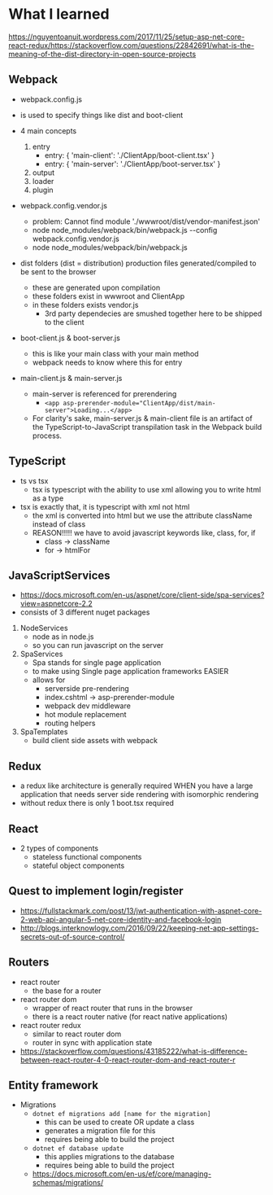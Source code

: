 ﻿# What I learned
https://nguyentoanuit.wordpress.com/2017/11/25/setup-asp-net-core-react-redux/https://stackoverflow.com/questions/22842691/what-is-the-meaning-of-the-dist-directory-in-open-source-projects
## Webpack
* webpack.config.js
* is used to specify things like dist and boot-client
* 4 main concepts
    1. entry
        * entry: { 'main-client': './ClientApp/boot-client.tsx' }
        * entry: { 'main-server': './ClientApp/boot-server.tsx' }
    2. output
    3. loader
    4. plugin
* webpack.config.vendor.js
	* problem: Cannot find module './wwwroot/dist/vendor-manifest.json'
	* node node_modules/webpack/bin/webpack.js --config webpack.config.vendor.js
	* node node_modules/webpack/bin/webpack.js


* dist folders (dist = distribution) production files generated/compiled to be sent to the browser
    * these are generated upon compilation
    * these folders exist in wwwroot and ClientApp
    * in these folders exists vendor.js
        * 3rd party dependecies are smushed together here to be shipped to the client

* boot-client.js & boot-server.js
    * this is like your main class with your main method 
    * webpack needs to know where this for entry

* main-client.js & main-server.js
    * main-server is referenced for prerendering
        * ```<app asp-prerender-module="ClientApp/dist/main-server">Loading...</app>```
    * For clarity's sake, main-server.js & main-client file is an artifact of the TypeScript-to-JavaScript transpilation task in the Webpack build process.

## TypeScript
* ts vs tsx
    * tsx is typescript with the ability to use xml allowing you to write html as a type
* tsx is exactly that, it is typescript with xml not html
	* the xml is converted into html but we use the attribute className instead of class
	* REASON!!!!! we have to avoid javascript keywords like, class, for, if
		* class -> className
		* for -> htmlFor

## JavaScriptServices
* https://docs.microsoft.com/en-us/aspnet/core/client-side/spa-services?view=aspnetcore-2.2
* consists of 3 different nuget packages
1. NodeServices
    * node as in node.js
    * so you can run javascript on the server
2. SpaServices
    * Spa stands for single page application
    * to make using Single page application frameworks EASIER
    * allows for
        * serverside pre-rendering
        * index.cshtml -> asp-prerender-module
        * webpack dev middleware
        * hot module replacement
        * routing helpers
3. SpaTemplates
    * build client side assets with webpack
## Redux
* a redux like architecture is generally required WHEN you have a large application that needs server side rendering with isomorphic rendering
* without redux there is only 1 boot.tsx required

## React
 * 2 types of components
	* stateless functional components
	* stateful object components

## Quest to implement login/register
* https://fullstackmark.com/post/13/jwt-authentication-with-aspnet-core-2-web-api-angular-5-net-core-identity-and-facebook-login
* http://blogs.interknowlogy.com/2016/09/22/keeping-net-app-settings-secrets-out-of-source-control/


## Routers
* react router 
	* the base for a router
* react router dom
	* wrapper of react router that runs in the browser
	* there is a react router native (for react native applications)
* react router redux
	* similar to react router dom
	* router in sync with application state
* https://stackoverflow.com/questions/43185222/what-is-difference-between-react-router-4-0-react-router-dom-and-react-router-r

## Entity framework
* Migrations
	* `dotnet ef migrations add [name for the migration]`
		* this can be used to create OR update a class
		* generates a migration file for this
		* requires being able to build the project
	* `dotnet ef database update`
		* this applies migrations to the database
		* requires being able to build the project
	* https://docs.microsoft.com/en-us/ef/core/managing-schemas/migrations/